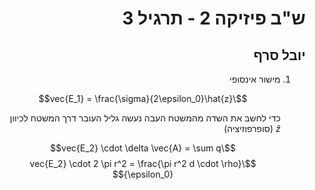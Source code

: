 <style>
    html {
        direction: rtl;
    }
    eqn, table, .katex {
        direction: ltr;
    }
</style>
# ש"ב פיזיקה 2 - תרגיל 3
## יובל סרף
1.
    מישור אינסופי
    
    $$\vec{E_1} = \frac{\sigma}{2\epsilon_0}\hat{z}$$

    כדי לחשב את השדה מהמשטח העבה נעשה גליל העובר דרך המשטח לכיוון $\hat{z}$ (סופרפוזיציה)

    $$\vec{E_2} \cdot \delta \vec{A} = \sum q$$
    $$\vec{E_2} \cdot 2 \pi  r^2 = \frac{\pi r^2 d \cdot \rho}{\epsilon_0}$$